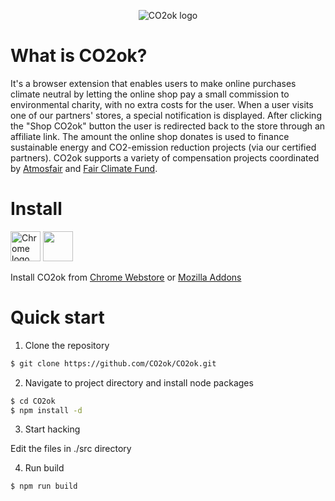 <p align="center"><img src="https://CO2ok.Ninja/img/logo-go.jpg" alt="CO2ok logo"></p>

<h1>What is CO2ok?</h1>

It's a browser extension that enables users to make online purchases climate neutral by letting the online shop pay a small commission to environmental charity, with no extra costs for the user. When a user visits one of our partners' stores, a special notification is displayed. After clicking the "Shop CO2ok" button the user is redirected back to the store through an affiliate link.  The amount the online shop donates is used to finance sustainable energy and CO2-emission reduction projects (via our certified partners). CO2ok supports a variety of compensation projects coordinated by <a href="https://www.atmosfair.de/en/">Atmosfair</a> and <a href="http://www.fairclimatefund.nl/en/">Fair Climate Fund</a>.

<h1>Install</h1>

<a href="https://chrome.google.com/webstore/detail/co2okninja/omlkdocjhkgbllabpihhdggplladfipe" target="_blank"><img src="http://co2ok.ninja/wp-content/uploads/2018/10/chrome_web_store_128.png" alt="Chrome logo" height="48" width="48"></a>
<a href="https://addons.mozilla.org/en-US/firefox/addon/CO2ok-com/" target="_blank"><img src="https://raw.githubusercontent.com/alrra/browser-logos/master/src/firefox/firefox_128x128.png" width="48" height="48"></a>

Install CO2ok from <a href="https://chrome.google.com/webstore/detail/co2okninja/omlkdocjhkgbllabpihhdggplladfipe" target="_blank">Chrome Webstore</a> or <a href="https://addons.mozilla.org/en-US/firefox/addon/CO2ok-com/" target="_blank">Mozilla Addons</a>

<h1>Quick start</h1>

1. Clone the repository

```bash
$ git clone https://github.com/CO2ok/CO2ok.git
```

2. Navigate to project directory and install node packages

```bash
$ cd CO2ok
$ npm install -d
```

3. Start hacking 

Edit the files in ./src directory

4. Run build
```bash
$ npm run build
```
